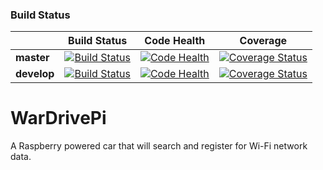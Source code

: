 ### Build Status
|             | Build Status | Code Health | Coverage |
|-------------|---------|-------------|----------|
| **master**  |[![Build Status](https://travis-ci.org/MorenoB/WarDrivePi.svg?branch=master)](https://travis-ci.org/MorenoB/WarDrivePi) | [![Code Health](https://landscape.io/github/MorenoB/WarDrivePi/master/landscape.svg?style=flat)](https://landscape.io/github/MorenoB/WarDrivePi/master) | [![Coverage Status](https://coveralls.io/repos/github/MorenoB/WarDrivePi/badge.svg?branch=master&bust=1)](https://coveralls.io/github/MorenoB/WarDrivePi?branch=master) |
| **develop** |[![Build Status](https://travis-ci.org/MorenoB/WarDrivePi.svg?branch=dev)](https://travis-ci.org/MorenoB/WarDrivePi) |  [![Code Health](https://landscape.io/github/MorenoB/WarDrivePi/dev/landscape.svg?style=flat)](https://landscape.io/github/MorenoB/WarDrivePi/dev) | [![Coverage Status](https://coveralls.io/repos/github/MorenoB/WarDrivePi/badge.svg?branch=dev&bust=1)](https://coveralls.io/github/MorenoB/WarDrivePi?branch=dev) |

# WarDrivePi
A Raspberry powered car that will search and register for Wi-Fi network data.
